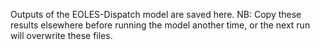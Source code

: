 Outputs of the EOLES-Dispatch model are saved here.
NB: Copy these results elsewhere before running the model another time, or the next run will overwrite these files.
